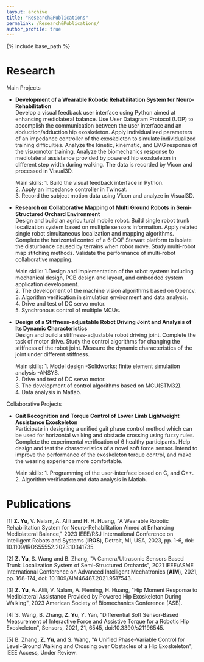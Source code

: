 ```yaml
---
layout: archive
title: "Research&Publications"
permalink: /Research&Publications/
author_profile: true
---
```


{% include base_path %}

Research
======
Main Projects

* **Development of a Wearable Robotic Rehabilitation System for Neuro-Rehabilitation**       
Develop a visual feedback user interface using Python aimed at enhancing mediolateral balance. Use User Datagram Protocol (UDP) to accomplish the communication between the user interface and an abduction/adduction hip exoskeleton.
Apply individualized parameters of an impedance controller of the exoskeleton to simulate individualized training difficulties. Analyze the kinetic, kinematic, and EMG response of the visuomotor training. 
Analyze the biomechanics response to mediolateral assistance provided by powered hip exoskeleton in different step width during walking. The data is recorded by Vicon and processed in Visual3D.

    Main skills: 1. Build the visual feedback interface in Python.    
                 2. Apply an impedance controller in Twincat.     
                 3. Record the subject motion data using Vicon and analyze in Visual3D.    


* **Research on Collaborative Mapping of Multi Ground Robots in Semi-Structured Orchard Environment**   
Design and build an agricultural mobile robot. Build single robot trunk localization system based on multiple sensors information. Apply related single robot simultaneous localization and mapping algorithms. Complete the horizontal control of a 6-DOF Stewart platform to isolate the disturbance caused by terrains when robot move. Study multi-robot map stitching methods. Validate the performance of multi-robot collaborative mapping.    

    Main skills:  1.Design and implementation of the robot system: including mechanical design, PCB design and layout, and embedded system application development.   
                  2. The development of the machine vision algorithms based on Opencv.   
                  3. Algorithm verification in simulation environment and data analysis.    
                  4. Drive and test of DC servo motor.   
                  5. Synchronous control of multiple MCUs.  

* **Design of a Stiffness-adjustable Robot Driving Joint and Analysis of Its Dynamic Characteristics**    
Design and build a stiffness-adjustable robot driving joint. Complete the task of motor drive. Study the control algorithms for changing the stiffness of the robot joint. Measure the dynamic characteristics of the joint under different stiffness.
 
    Main skills: 1. Model design -Solidworks; finite element simulation analysis -ANSYS.    
                 2. Drive and test of DC servo motor.    
                 3. The development of control algorithms based on MCU(STM32).    
                 4. Data analysis in Matlab.    

Collaborative Projects

* **Gait Recognition and Torque Control of Lower Limb Lightweight Assistance Exoskeleton**   
Participate in designing a unified gait phase control method which can be used for horizontal walking and obstacle crossing using fuzzy rules. Complete the experimental verification of 6 healthy participants. Help design and test the characteristics of a novel soft force sensor. Intend to improve the performance of the exoskeleton torque control, and make the wearing experience more comfortable.     

    Main skills: 1. Programming of the user-interface based on C, and C++.     
                 2. Algorithm verification and data analysis in Matlab.       




Publications
======
[1] **Z. Yu**, V. Nalam, A. Alili and H. H. Huang, "A Wearable Robotic Rehabilitation System for Neuro-Rehabilitation Aimed at Enhancing Mediolateral Balance," 2023 IEEE/RSJ International Conference on Intelligent Robots and Systems (**IROS**), Detroit, MI, USA, 2023, pp. 1-6, doi: 10.1109/IROS55552.2023.10341735.    

[2] **Z. Yu**, S. Wang and B. Zhang, "A Camera/Ultrasonic Sensors Based Trunk Localization System of Semi-Structured Orchards", 2021 IEEE/ASME International Conference on Advanced Intelligent Mechatronics (**AIM**), 2021, pp. 168-174, doi: 10.1109/AIM46487.2021.9517543.   

[3] **Z. Yu**, A. Alili, V. Nalam, A. Fleming, H. Huang, "Hip Moment Response to Mediolateral Assistance Provided by Powered Hip Exoskeleton During Walking", 2023 American Society of Biomechanics Conference (ASB).    

[4] S. Wang, B. Zhang, **Z. Yu**, Y. Yan, "Differential Soft Sensor-Based Measurement of Interactive Force and Assistive Torque for a Robotic Hip Exoskeleton", Sensors, 2021, 21, 6545, doi:10.3390/s21196545.    

[5] B. Zhang, **Z. Yu**, and S. Wang, "A Unified Phase-Variable Control for Level-Ground Walking and Crossing over Obstacles of a Hip Exoskeleton", IEEE Access, Under Review.
